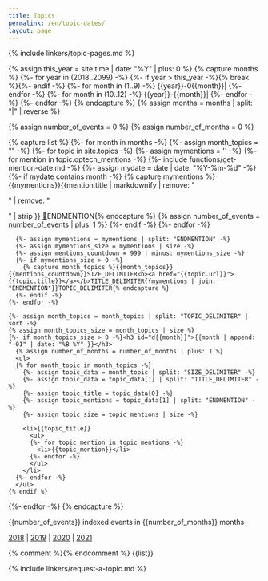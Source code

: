 ```yaml
---
title: Topics
permalink: /en/topic-dates/
layout: page
---
```

{% include linkers/topic-pages.md %}

<!-- Build a list of months in reverse chronological order -->
{% assign this_year = site.time | date: "%Y" | plus: 0 %}<!-- "plus: 0" casts string to int -->
{% capture months %}
{%- for year in (2018..2099) -%}
  {%- if year > this_year -%}{% break %}{%- endif -%}
  {%- for month in (1..9) -%}
    {{year}}-0{{month}}|
  {%- endfor -%}
  {%- for month in (10..12) -%}
    {{year}}-{{month}}|
  {%- endfor -%}
{%- endfor -%}
{% endcapture %}
{% assign months = months | split: "|" | reverse %}

<!-- initialize some globals -->
{% assign number_of_events = 0 %}
{% assign number_of_months = 0 %}

<!-- capture the main content instead of rendering it immediately so
we can compute some metadata in the loops and then display that metadata
before the main content -->
{% capture list %}
  {%- for month in months -%}
    {%- assign month_topics = "" -%}
    {%- for topic in site.topics -%}
    {%- assign mymentions = '' -%}
      {%- for mention in topic.optech_mentions -%}
        {%- include functions/get-mention-date.md -%}
        {%- assign mydate = date | date: "%Y-%m-%d" -%}
        {%- if mydate contains month -%}
          {% capture mymentions %}{{mymentions}}{{mention.title | markdownify | remove: "<p>" | remove: "</p>" | strip }}&nbsp;<a href="{{mention.url}}">🔗</a>ENDMENTION{% endcapture %}
          {% assign number_of_events = number_of_events | plus: 1 %}
        {%- endif -%}
      {%- endfor -%}

      {%- assign mymentions = mymentions | split: "ENDMENTION" -%}
      {%- assign mymentions_size = mymentions | size -%}
      {%- assign mentions_countdown = 999 | minus: mymentions_size -%}
      {%- if mymentions_size > 0 -%}
        {% capture month_topics %}{{month_topics}}{{mentions_countdown}}SIZE_DELIMITER<b><a href="{{topic.url}}">{{topic.title}}</a></b>TITLE_DELIMITER{{mymentions | join: "ENDMENTION"}}TOPIC_DELIMITER{% endcapture %}
      {%- endif -%}
    {%- endfor -%}

    {%- assign month_topics = month_topics | split: "TOPIC_DELIMITER" | sort -%}
    {% assign month_topics_size = month_topics | size %}
    {%- if month_topics_size > 0 -%}<h3 id="d{{month}}">{{month | append: "-01" | date: "%B %Y" }}</h3>
      {% assign number_of_months = number_of_months | plus: 1 %}
      <ul>
      {% for month_topic in month_topics -%}
        {%- assign topic_data = month_topic | split: "SIZE_DELIMITER" -%}
        {%- assign topic_data = topic_data[1] | split: "TITLE_DELIMITER" -%}
        {%- assign topic_title = topic_data[0] -%}
        {%- assign topic_mentions = topic_data[1] | split: "ENDMENTION" -%}
        {%- assign topic_size = topic_mentions | size -%}

        <li>{{topic_title}}
          <ul>
          {%- for topic_mention in topic_mentions -%}
            <li>{{topic_mention}}</li>
          {%- endfor -%}
          </ul>
        </li>
      {%- endfor -%}
      </ul>
    {% endif %}
  {%- endfor -%}
{% endcapture %}

<div class="center" markdown="1">

{{number_of_events}} indexed events in {{number_of_months}} months <!-- {{mentions | size}} events including duplicates -->

[2018](#d2018-12) | [2019](#d2019-12) | [2020](#d2020-12) |
[2021](#d2021-12)

</div>

<div>{% comment %}<!-- enclosing in a div forces this to be interpreted
as HTML rather than Markdown so indentation over 4 characters doesn't
produce code blocks -->{% endcomment %}
{{list}}
</div>

{% include linkers/request-a-topic.md %}
